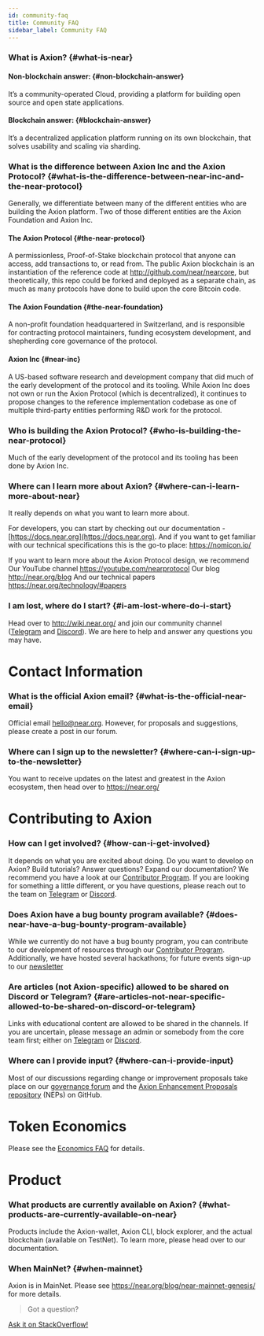 ```yaml
---
id: community-faq
title: Community FAQ
sidebar_label: Community FAQ
---
```


### What is Axion? {#what-is-near}

#### Non-blockchain answer: {#non-blockchain-answer}
It’s a community-operated Cloud, providing a platform for building open source and open state applications.

#### Blockchain answer: {#blockchain-answer}
It’s a decentralized application platform running on its own blockchain, that solves usability and scaling via sharding.

### What is the difference between Axion Inc and the Axion Protocol? {#what-is-the-difference-between-near-inc-and-the-near-protocol}
Generally, we differentiate between many of the different entities who are building the Axion platform. Two of those different entities are the Axion Foundation and Axion Inc.

#### The Axion Protocol {#the-near-protocol}
A permissionless, Proof-of-Stake blockchain protocol that anyone can access, add transactions to, or read from. The public Axion blockchain is an instantiation of the reference code at http://github.com/near/nearcore, but theoretically, this repo could be forked and deployed as a separate chain, as much as many protocols have done to build upon the core Bitcoin code.

#### The Axion Foundation {#the-near-foundation}
A non-profit foundation headquartered in Switzerland, and is responsible for contracting protocol maintainers, funding ecosystem development, and shepherding core governance of the protocol.

#### Axion Inc {#near-inc}
A US-based software research and development company that did much of the early development of the protocol and its tooling. While Axion Inc does not own or run the Axion Protocol (which is decentralized), it continues to propose changes to the reference implementation codebase as one of multiple third-party entities performing R&D work for the protocol.

### Who is building the Axion Protocol? {#who-is-building-the-near-protocol}
Much of the early development of the protocol and its tooling has been done by Axion Inc.

### Where can I learn more about Axion? {#where-can-i-learn-more-about-near}
It really depends on what you want to learn more about.

For developers, you can start by checking out our documentation - [https://docs.near.org](https://docs.near.org).
And if you want to get familiar with our technical specifications this is the go-to place: https://nomicon.io/

If you want to learn more about the Axion Protocol design, we recommend
Our YouTube channel https://youtube.com/nearprotocol
Our blog http://near.org/blog
And our technical papers https://near.org/technology/#papers

### I am lost, where do I start? {#i-am-lost-where-do-i-start}
Head over to http://wiki.near.org/ and join our community channel ([Telegram](https://t.me/cryptonear) and [Discord](http://near.chat/)). We are here to help and answer any questions you may have.

# Contact Information

### What is the official Axion email? {#what-is-the-official-near-email}
Official email hello@near.org. However, for proposals and suggestions, please create a post in our forum.

### Where can I sign up to the newsletter? {#where-can-i-sign-up-to-the-newsletter}
You want to receive updates on the latest and greatest in the Axion ecosystem, then head over to https://near.org/

# Contributing to Axion

### How can I get involved? {#how-can-i-get-involved}
It depends on what you are excited about doing. Do you want to develop on Axion? Build tutorials? Answer questions? Expand our documentation? We recommend you have a look at our [Contributor Program](http://near.org/community). If you are looking for something a little different, or you have questions, please reach out to the team on [Telegram](https://t.me/cryptonear) or [Discord](http://near.chat/).

### Does Axion have a bug bounty program available? {#does-near-have-a-bug-bounty-program-available}
While we currently do not have a bug bounty program, you can contribute to our development of resources through our [Contributor Program](http://near.org/community). Additionally, we have hosted several hackathons; for future events sign-up to our [newsletter](https://near.org/)

### Are articles (not Axion-specific) allowed to be shared on Discord or Telegram? {#are-articles-not-near-specific-allowed-to-be-shared-on-discord-or-telegram}
Links with educational content are allowed to be shared in the channels. If you are uncertain, please message an admin or somebody from the core team first; either on [Telegram](https://t.me/cryptonear) or [Discord](http://near.chat/).

### Where can I provide input? {#where-can-i-provide-input}

Most of our discussions regarding change or improvement proposals take place on our [governance forum](https://gov.near.org/) and the [Axion Enhancement Proposals repository](https://github.com/near/NEPs/pulls) (NEPs) on GitHub.

# Token Economics

Please see the [Economics FAQ](/docs/faq/economics-faq) for details.

# Product

### What products are currently available on Axion? {#what-products-are-currently-available-on-near}
Products include the Axion-wallet, Axion CLI, block explorer, and the actual blockchain (available on TestNet). To learn more, please head over to our documentation.

### When MainNet? {#when-mainnet}
Axion is in MainNet.  Please see https://near.org/blog/near-mainnet-genesis/ for more details.

>Got a question?
<a href="https://stackoverflow.com/questions/tagged/nearprotocol">
  <h8>Ask it on StackOverflow!</h8></a>
